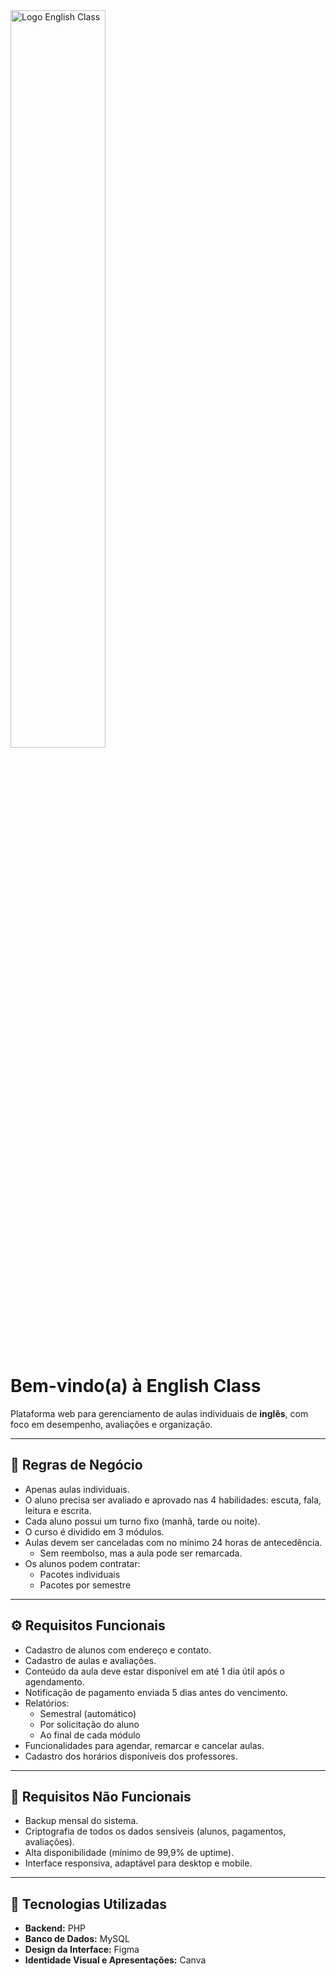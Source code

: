 <img src="https://github.com/user-attachments/assets/f27e6fa1-7c84-44b8-a3eb-54358e531ca1" alt="Logo English Class" width="55%" />

# Bem-vindo(a) à **English Class** 
 Plataforma web para gerenciamento de aulas individuais de **inglês**, com foco em desempenho, avaliações e organização.

 ---

## 🌟 **Regras de Negócio**

- Apenas aulas individuais.
- O aluno precisa ser avaliado e aprovado nas 4 habilidades: escuta, fala, leitura e escrita.
- Cada aluno possui um turno fixo (manhã, tarde ou noite).
- O curso é dividido em 3 módulos.
- Aulas devem ser canceladas com no mínimo 24 horas de antecedência.
  - Sem reembolso, mas a aula pode ser remarcada.
- Os alunos podem contratar:
  - Pacotes individuais
  - Pacotes por semestre

---

## ⚙️ **Requisitos Funcionais**

- Cadastro de alunos com endereço e contato.
- Cadastro de aulas e avaliações.
- Conteúdo da aula deve estar disponível em até 1 dia útil após o agendamento.
- Notificação de pagamento enviada 5 dias antes do vencimento.
- Relatórios:
  - Semestral (automático)
  - Por solicitação do aluno
  - Ao final de cada módulo
- Funcionalidades para agendar, remarcar e cancelar aulas.
- Cadastro dos horários disponíveis dos professores.

---

## 🔐 **Requisitos Não Funcionais**

- Backup mensal do sistema.
- Criptografia de todos os dados sensíveis (alunos, pagamentos, avaliações).
- Alta disponibilidade (mínimo de 99,9% de uptime).
- Interface responsiva, adaptável para desktop e mobile.

---

## 🧰  **Tecnologias Utilizadas**

- **Backend:** PHP
- **Banco de Dados:** MySQL
- **Design da Interface:** Figma
- **Identidade Visual e Apresentações:** Canva

